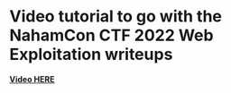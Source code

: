 # Video tutorial to go with the NahamCon CTF 2022 Web Exploitation writeups
**[Video HERE](https://youtu.be/ttsFRYkL8wQ)**